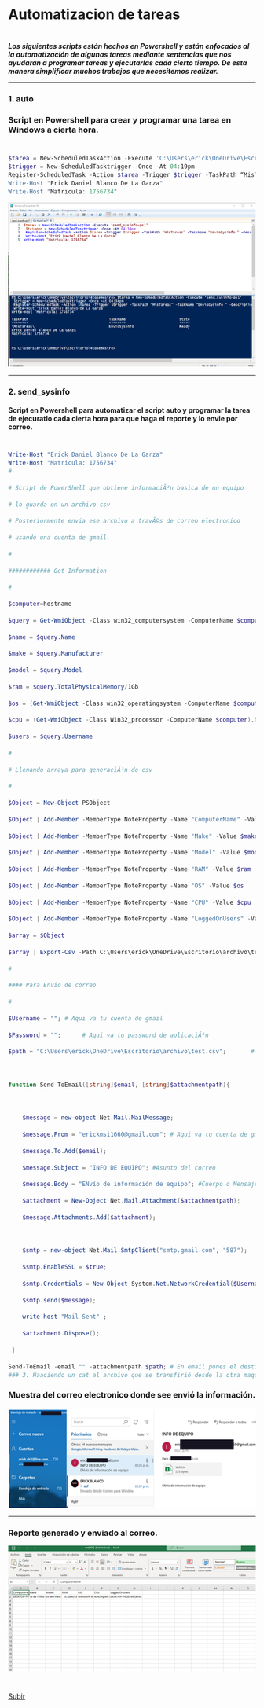# Automatizacion de tareas
#
__*Los siguientes scripts están hechos en Powershell y están enfocados al la automatización de algunas tareas mediante sentencias que nos ayudaran a programar tareas y ejecutarlas cada cierto tiempo. De esta manera simplificar muchos trabajos que necesitemos realizar.*__

---
### 1. auto 
### Script en Powershell para crear y programar una tarea en Windows a cierta hora.
#
```powershell
$tarea = New-ScheduledTaskAction -Execute 'C:\Users\erick\OneDrive\Escritorio\4tosemestre\send_sysinfo.ps1'
$trigger = New-ScheduledTasktrigger -Once -At 04:19pm
Register-ScheduledTask -Action $tarea -Trigger $trigger -TaskPath “MisTareas” -TaskName " enviar sysInfo” -Description “Envio de información del sistema”
Write-Host "Erick Daniel Blanco De La Garza"
Write-Host "Matricula: 1756734"
```
![auto_task](/FILES/cont/sc1.png "auto_task")

---

### 2. send_sysinfo
#### Script en Powershell para automatizar el script auto y programar la tarea de ejecuratlo cada cierta hora para que haga el reporte y lo envie por correo.
#
```powershell
Write-Host "Erick Daniel Blanco De La Garza"
Write-Host "Matricula: 1756734"
#

# Script de PowerShell que obtiene informaciÃ³n basica de un equipo

# lo guarda en un archivo csv

# Posteriormente envia ese archivo a travÃ©s de correo electronico

# usando una cuenta de gmail.

#

############ Get Information 

#

$computer=hostname

$query = Get-WmiObject -Class win32_computersystem -ComputerName $computer

$name = $query.Name

$make = $query.Manufacturer

$model = $query.Model

$ram = $query.TotalPhysicalMemory/1Gb

$os = (Get-WmiObject -Class win32_operatingsystem -ComputerName $computer).Caption

$cpu = (Get-WmiObject -Class Win32_processor -ComputerName $computer).Name

$users = $query.Username

#

# Llenando arraya para generaciÃ³n de csv

#

$Object = New-Object PSObject

$Object | Add-Member -MemberType NoteProperty -Name "ComputerName" -Value $name

$Object | Add-Member -MemberType NoteProperty -Name "Make" -Value $make

$Object | Add-Member -MemberType NoteProperty -Name "Model" -Value $model

$Object | Add-Member -MemberType NoteProperty -Name "RAM" -Value $ram

$Object | Add-Member -MemberType NoteProperty -Name "OS" -Value $os

$Object | Add-Member -MemberType NoteProperty -Name "CPU" -Value $cpu

$Object | Add-Member -MemberType NoteProperty -Name "LoggedOnUsers" -Value $users

$array = $Object

$array | Export-Csv -Path C:\Users\erick\OneDrive\Escritorio\archivo\test.csv -NoTypeInformation # Aqui se genera archivo csv

#

#### Para Envio de correo

#

$Username = ""; # Aqui va tu cuenta de gmail

$Password = "";      # Aqui va tu password de aplicaciÃ³n

$path = "C:\Users\erick\OneDrive\Escritorio\archivo\test.csv";       # Aqui va la ruta de el archivo csv generado previamente



function Send-ToEmail([string]$email, [string]$attachmentpath){



    $message = new-object Net.Mail.MailMessage;

    $message.From = "erickmsi1660@gmail.com"; # Aqui va tu cuenta de gmail.

    $message.To.Add($email);

    $message.Subject = "INFO DE EQUIPO"; #Asunto del correo

    $message.Body = "ENvío de información de equipo"; #Cuerpo o Mensaje del correo.

    $attachment = New-Object Net.Mail.Attachment($attachmentpath);

    $message.Attachments.Add($attachment);



    $smtp = new-object Net.Mail.SmtpClient("smtp.gmail.com", "587");

    $smtp.EnableSSL = $true;

    $smtp.Credentials = New-Object System.Net.NetworkCredential($Username, $Password);

    $smtp.send($message);

    write-host "Mail Sent" ; 

    $attachment.Dispose();

 }

Send-ToEmail -email "" -attachmentpath $path; # En email pones el destinatario
### 3. Haaciendo un cat al archivo que se transfirió desde la otra maquina. 
```
### Muestra del correo electronico donde see envió la información.
![excel](/FILES/cont/aut1.png "excel")

---
### Reporte generado y enviado al correo.
![aaut1](/FILES/cont/ex1.png "aut1")
#

[Subir](#top)